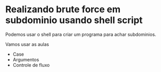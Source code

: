 # Realizando brute force em subdominio usando shell script
Podemos usar o shell para criar um programa para achar subdominios.


Vamos usar as aulas 

- Case
- Argumentos
- Controle de fluxo

```sh

```
